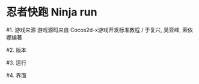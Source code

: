 忍者快跑 Ninja run
===============

#1. 游戏来源
游戏源码来自 Cocos2d-x游戏开发标准教程 / 于复兴, 吴亚峰, 索依娜编著


#2. 版本


#3. 运行


#4. 界面